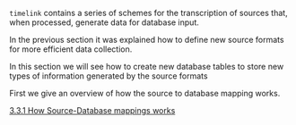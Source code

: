 `timelink` contains a series of schemes for the transcription of sources that, when processed, generate data for database input.

In the previous section it was explained how to define new source formats for more efficient data collection.

In this section we will see how to create new database tables to store new types of information generated by the source formats

First we give an overview of how the source to database mapping works.

[3.3.1 How Source-Database mappings works](3.3.1%20How%20Source-Database%20mappings%20works.md)



